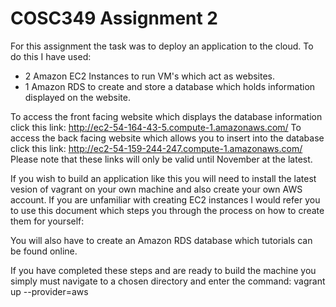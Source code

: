 # COSC349 Assignment 2
For this assignment the task was to deploy an application to the cloud. To do this I have used:
- 2 Amazon EC2 Instances to run VM's which act as websites.
- 1 Amazon RDS to create and store a database which holds information displayed on the website. 

To access the front facing website which displays the database information click this link: http://ec2-54-164-43-5.compute-1.amazonaws.com/
To access the back facing website which allows you to insert into the database click this link: http://ec2-54-159-244-247.compute-1.amazonaws.com/
Please note that these links will only be valid until November at the latest. 
 
If you wish to build an application like this you will need to install the latest vesion of vagrant on your own machine and also create your own AWS account. If you are unfamiliar with creating EC2 instances I would refer you to use this document which steps you through the process on how to create them for yourself: 

You will also have to create an Amazon RDS database which tutorials can be found online. 

If you have completed these steps and are ready to build the machine you simply must navigate to a chosen directory and enter the command: vagrant up --provider=aws
